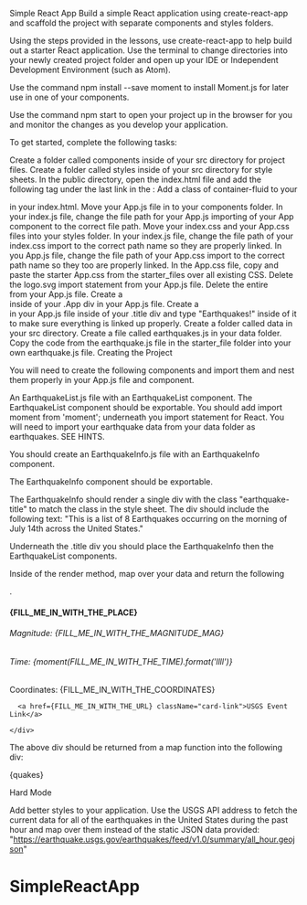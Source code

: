 Simple React App
Build a simple React application using create-react-app and scaffold the project with separate components and styles folders.

Using the steps provided in the lessons, use create-react-app to help build out a starter React application. Use the terminal to change directories into your newly created project folder and open up your IDE or Independent Development Environment (such as Atom).

Use the command npm install --save moment to install Moment.js for later use in one of your components.

Use the command npm start to open your project up in the browser for you and monitor the changes as you develop your application.

To get started, complete the following tasks:

Create a folder called components inside of your src directory for project files.
Create a folder called styles inside of your src directory for style sheets.
In the public directory, open the index.html file and add the following <link> tag under the last link in the <head> : <link rel="stylesheet" href="https://maxcdn.bootstrapcdn.com/bootstrap/4.0.0-alpha.6/css/bootstrap.min.css" integrity="sha384-rwoIResjU2yc3z8GV/NPeZWAv56rSmLldC3R/AZzGRnGxQQKnKkoFVhFQhNUwEyJ" crossorigin="anonymous">
Add a class of container-fluid to your <div id="root"></div> in your index.html.
Move your App.js file in to your components folder.
In your index.js file, change the file path for your App.js importing of your App component to the correct file path.
Move your index.css and your App.css files into your styles folder.
In your index.js file, change the file path of your index.css import to the correct path name so they are properly linked.
In you App.js file, change the file path of your App.css import to the correct path name so they too are properly linked.
In the App.css file, copy and paste the starter App.css from the starter_files over all existing CSS.
Delete the logo.svg import statement from your App.js file.
Delete the entire <div className="App-header"> from your App.js file.
Create a <div className="title"> inside of your .App div in your App.js file.
Create a <div className="my-header"> in your App.js file inside of your .title div and type "Earthquakes!" inside of it to make sure everything is linked up properly.
Create a folder called data in your src directory.
Create a file called earthquakes.js in your data folder.
Copy the code from the earthquake.js file in the starter_file folder into your own earthquake.js file.
Creating the Project  

You will need to create the following components and import them and nest them properly in your App.js file and component.

An EarthquakeList.js file with an EarthquakeList component.
The EarthquakeList component should be exportable.
You should add import moment from 'moment'; underneath you import statement for React.
You will need to import your earthquake data from your data folder as earthquakes. SEE HINTS.

You should create an EarthquakeInfo.js file with an EarthquakeInfo component.

The EarthquakeInfo component should be exportable.

The EarthquakeInfo should render a single div with the class "earthquake-title" to match the class in the style sheet. The div should include the following text: "This is a list of 8 Earthquakes occurring on the morning of July 14th across the United States."

Underneath the .title div you should place the EarthquakeInfo then the EarthquakeList components.

Inside of the render method, map over your data and return the following <div>.


<div className="col-sm-6" key={FILL_ME_IN_WITH_A_UNIQUE_KEY}>
  <div className="card" >
    <div className="card-block">
      <h4 className="card-title">{FILL_ME_IN_WITH_THE_PLACE}</h4>
      <h6 className="card-subtitle mb-2 text-muted">Magnitude: {FILL_ME_IN_WITH_THE_MAGNITUDE_MAG}</h6>
      <h6 className="card-subtitle mb-2 text-muted">Time: {moment(FILL_ME_IN_WITH_THE_TIME).format('llll')}</h6>
      <p className="card-text">Coordinates: {FILL_ME_IN_WITH_THE_COORDINATES}</p>

      <a href={FILL_ME_IN_WITH_THE_URL} className="card-link">USGS Event Link</a>

    </div>
  </div>
</div>

The above div should be returned from a map function into the following div:
<div className="quake-list">

  <div className="row">
    {quakes}
  </div>

</div>

Hard Mode  

Add better styles to your application.
Use the USGS API address to fetch the current data for all of the earthquakes in the United States during the past hour and map over them instead of the static JSON data provided: "https://earthquake.usgs.gov/earthquakes/feed/v1.0/summary/all_hour.geojson"
# SimpleReactApp
